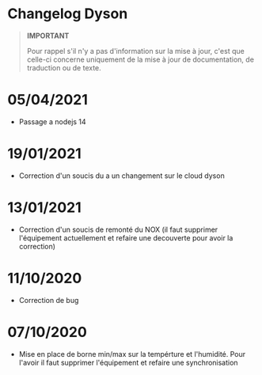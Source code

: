 # Changelog Dyson

>**IMPORTANT**
>
>Pour rappel s'il n'y a pas d'information sur la mise à jour, c'est que celle-ci concerne uniquement de la mise à jour de documentation, de traduction ou de texte.

# 05/04/2021

- Passage a nodejs 14

# 19/01/2021

- Correction d'un soucis du a un changement sur le cloud dyson

# 13/01/2021

- Correction d'un soucis de remonté du NOX (il faut supprimer l'équipement actuellement et refaire une decouverte pour avoir la correction)

# 11/10/2020

- Correction de bug

# 07/10/2020

- Mise en place de borne min/max sur la tempérture et l'humidité. Pour l'avoir il faut supprimer l'équipement et refaire une synchronisation
